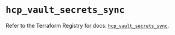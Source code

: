 # `hcp_vault_secrets_sync`

Refer to the Terraform Registry for docs: [`hcp_vault_secrets_sync`](https://registry.terraform.io/providers/hashicorp/hcp/0.105.0/docs/resources/vault_secrets_sync).
